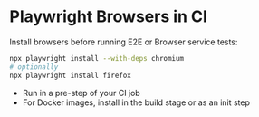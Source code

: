 # Playwright Browsers in CI

Install browsers before running E2E or Browser service tests:

```bash
npx playwright install --with-deps chromium
# optionally
npx playwright install firefox
```

- Run in a pre-step of your CI job
- For Docker images, install in the build stage or as an init step
